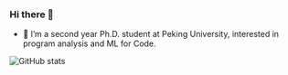 ### Hi there 🌱

- 🔭 I’m a second year Ph.D. student at Peking University, interested in program analysis and ML for Code.
  
![GitHub stats](https://github-readme-stats-three-jade.vercel.app/api?username=DeleteMemoryyy&count_private=true&show_icons=true&theme=ayu-mirage)


<!--
**DeleteMemoryyy/DeleteMemoryyy** is a ✨ _special_ ✨ repository because its `README.md` (this file) appears on your GitHub profile.

Here are some ideas to get you started:
- 🔭 I’m currently working on ...
- 🔭 I’m currently working on ...
- 🌱 I’m currently learning ...
- 👯 I’m looking to collaborate on ...
- 🤔 I’m looking for help with ...
- 💬 Ask me about ...
- 📫 How to reach me: ...
- 😄 Pronouns: ...
- ⚡ Fun fact: ...


[![Top Langs](https://github-readme-stats-three-jade.vercel.app/api/top-langs/?username=DeleteMemoryyy&layout=compact)](https://github.com/DeleteMemoryyy/github-readme-stats&theme=ayu-mirage)

-->
